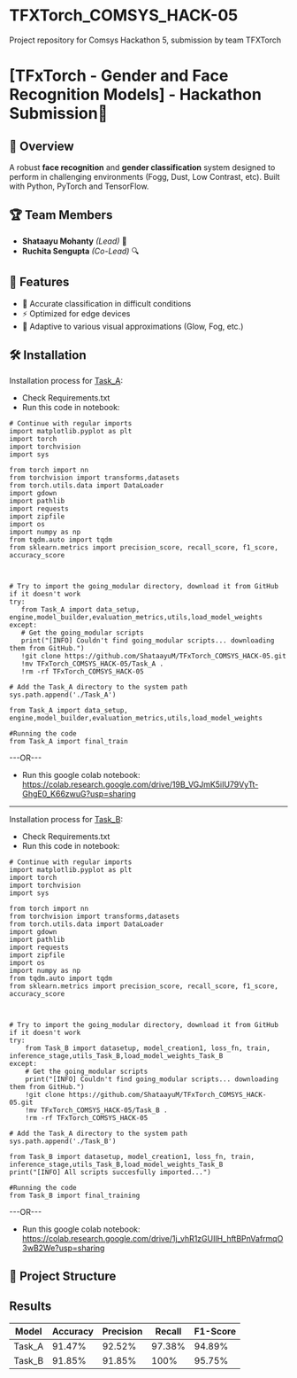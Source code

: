 # TFXTorch_COMSYS_HACK-05
Project repository for Comsys Hackathon 5, submission by team TFXTorch


# [TFxTorch - Gender and Face Recognition Models] - Hackathon Submission🚀

## 📌 Overview
A robust **face recognition** and **gender classification** system designed to perform in challenging environments (Fogg, Dust, Low Contrast, etc). Built with Python, PyTorch and TensorFlow.

## 🏆 Team Members
- **Shataayu Mohanty** *(Lead)* 🧠
- **Ruchita Sengupta** *(Co-Lead)* 🔍

## 🎯 Features
- 🌟 Accurate classification in difficult conditions
- ⚡ Optimized for edge devices
- 🔄 Adaptive to various visual approximations (Glow, Fog, etc.)

## 🛠️ Installation

Installation process for [Task_A](./Task_A):
* Check Requirements.txt
* Run this code in notebook:
 ```
# Continue with regular imports
import matplotlib.pyplot as plt
import torch
import torchvision
import sys

from torch import nn
from torchvision import transforms,datasets
from torch.utils.data import DataLoader
import gdown
import pathlib
import requests
import zipfile
import os
import numpy as np
from tqdm.auto import tqdm
from sklearn.metrics import precision_score, recall_score, f1_score, accuracy_score



# Try to import the going_modular directory, download it from GitHub if it doesn't work
try:
    from Task_A import data_setup, engine,model_builder,evaluation_metrics,utils,load_model_weights
except:
    # Get the going_modular scripts
    print("[INFO] Couldn't find going_modular scripts... downloading them from GitHub.")
    !git clone https://github.com/ShataayuM/TFxTorch_COMSYS_HACK-05.git
    !mv TFxTorch_COMSYS_HACK-05/Task_A .
    !rm -rf TFxTorch_COMSYS_HACK-05

# Add the Task_A directory to the system path
sys.path.append('./Task_A')

from Task_A import data_setup, engine,model_builder,evaluation_metrics,utils,load_model_weights

#Running the code
from Task_A import final_train
```
---OR---
* Run this google colab notebook:
  https://colab.research.google.com/drive/19B_VGJmK5iIU79VyTt-GhgE0_K66zwuG?usp=sharing

-----------------------------------------------------------------------------------------------------------------------------------------------------------------------------------------------------------------------------------------------------------------------------------

Installation process for [Task_B](./Task_B):
* Check Requirements.txt
* Run this code in notebook:
```
# Continue with regular imports
import matplotlib.pyplot as plt
import torch
import torchvision
import sys

from torch import nn
from torchvision import transforms,datasets
from torch.utils.data import DataLoader
import gdown
import pathlib
import requests
import zipfile
import os
import numpy as np
from tqdm.auto import tqdm
from sklearn.metrics import precision_score, recall_score, f1_score, accuracy_score



# Try to import the going_modular directory, download it from GitHub if it doesn't work
try:
    from Task_B import datasetup, model_creation1, loss_fn, train, inference_stage,utils_Task_B,load_model_weights_Task_B
except:
    # Get the going_modular scripts
    print("[INFO] Couldn't find going_modular scripts... downloading them from GitHub.")
    !git clone https://github.com/ShataayuM/TFxTorch_COMSYS_HACK-05.git
    !mv TFxTorch_COMSYS_HACK-05/Task_B .
    !rm -rf TFxTorch_COMSYS_HACK-05

# Add the Task_A directory to the system path
sys.path.append('./Task_B')

from Task_B import datasetup, model_creation1, loss_fn, train, inference_stage,utils_Task_B,load_model_weights_Task_B
print("[INFO] All scripts succesfully imported...")

#Running the code
from Task_B import final_training
```
---OR---
* Run this google colab notebook:
  https://colab.research.google.com/drive/1j_vhR1zGUIlH_hftBPnVafrmqO3wB2We?usp=sharing
  
## 📂 Project Structure

## Results
| Model | Accuracy | Precision | Recall | F1-Score |
|-------|----------|-----------|--------|----------|
| Task_A | 91.47% | 92.52% | 97.38% | 94.89% |
| Task_B | 91.85% | 91.85% | 100% | 95.75% |
